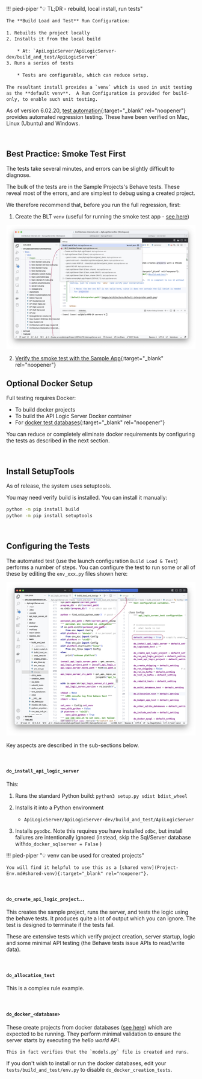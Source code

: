 !!! pied-piper ":bulb: TL;DR - rebuild, local install, run tests"

    The **Build Load and Test** Run Configuration:
    
    1. Rebuilds the project locally
    2. Installs it from the local build 
    
        * At: `ApiLogicServer/ApiLogicServer-dev/build_and_test/ApiLogicServer`
    3. Runs a series of tests

        * Tests are configurable, which can reduce setup.  
    
    The resultant install provides a `venv` which is used in unit testing as the **default venv**.  A Run Configuration is provided for build-only, to enable such unit testing. 


As of version 6.02.20, [test automation](https://github.com/ApiLogicServer/ApiLogicServer-src/tree/main/tests/build_and_test){:target="_blank" rel="noopener"} provides automated regression testing.  These have been verified on Mac, Linux (Ubuntu) and Windows.

&nbsp;

## Best Practice: Smoke Test First

The tests take several minutes, and errors can be slightly difficult to diagnose.

The bulk of the tests are in the Sample Projects's Behave tests. These reveal most of the errors, and are simplest to debug using a created project. 

We therefore recommend that, before you run the full regression, first:

1. Create the BLT `venv` (useful for running the smoke test app - [see here](Architecture-Internals.md#create-the-BLT-venv))

![BLT Hold Tomato](images/architecture/blt-no-tomato.png)

2. [Verify the smoke test with the Sample App](Architecture-Internals.md#critical-smoke-test){:target="_blank" rel="noopener"}


## Optional Docker Setup

Full testing requires Docker:

* To build docker projects
* To build the API Logic Server Docker container
* For [docker test databases](Database-Docker.md){:target="_blank" rel="noopener"}

You can reduce or completely eliminate docker requirements by configuring the tests as described in the next section.

&nbsp;

## Install SetupTools

As of release, the system uses setuptools.

You may need verify build is installed.  You can install it manually:

```bash
python -m pip install build
python -m pip install setuptools
```

&nbsp;

## Configuring the Tests

The automated test (use the launch configuration `Build Load & Test`) performs a number of steps.  You can configure the test to run some or all of these by editing the `env_xxx.py` files shown here:

![Test env files](images/internals/test-env-files.png)

Key aspects are described in the sub-sections below.

&nbsp;

#### `do_install_api_logic_server`

This:

1. Runs the standard Python build: `python3 setup.py sdist bdist_wheel`
2. Installs it into a Python environment

    * `ApiLogicServer/ApiLogicServer-dev/build_and_test/ApiLogicServer`

3. Installs `pyodbc`.  Note this requires you have installed `odbc`, but install failures are intentionally ignored (instead, skip the Sql/Server database with`do_docker_sqlserver = False` )

!!! pied-piper ":bulb: venv can be used for created projects"

    You will find it helpful to use this as a [shared venv](Project-Env.md#shared-venv){:target="_blank" rel="noopener"}.

&nbsp;

#### `do_create_api_logic_project`...

This creates the sample project, runs the server, and tests the logic using the behave tests.  It produces quite a lot of output which you can ignore.  The test is designed to terminate if the tests fail.

These are extensive tests which verify project creation, server startup, logic and some minimal API testing (the Behave tests issue APIs to read/write data).

&nbsp;

#### `do_allocation_test`

This is a complex rule example.

&nbsp;

#### `do_docker_<database>`

These create projects from docker databases ([see here](Database-Connectivity.md#docker-databases)) which are expected to be running.  They perform minimal validation to ensure the server starts by executing the _hello world_ API.  

    This in fact verifies that the `models.py` file is created and runs.

If you don't wish to install or run the docker databases, edit your `tests/build_and_test/env.py` to disable `do_docker_creation_tests`.
